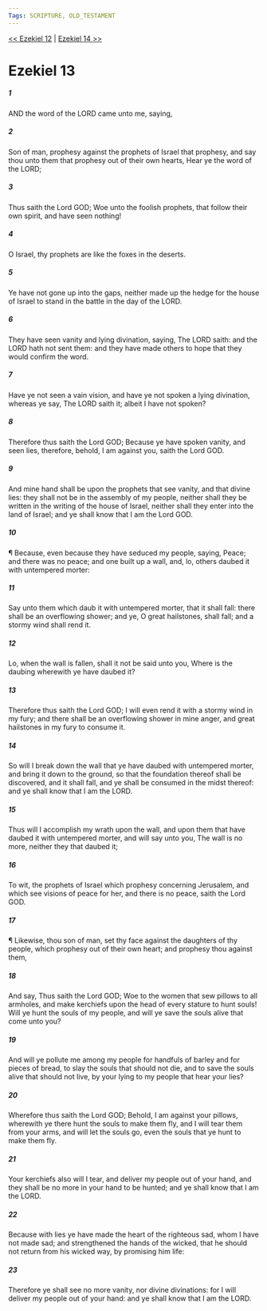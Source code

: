 ```yaml
---
Tags: SCRIPTURE, OLD_TESTAMENT
---
```


[<< Ezekiel 12](OLD_TESTAMENT/26_Ezekiel/Ezekiel_12.md) | [Ezekiel 14 >>](OLD_TESTAMENT/26_Ezekiel/Ezekiel_14.md)

# Ezekiel 13

##### 1

AND the word of the LORD came unto me, saying,

##### 2

Son of man, prophesy against the prophets of Israel that prophesy, and say thou unto them that prophesy out of their own hearts, Hear ye the word of the LORD;

##### 3

Thus saith the Lord GOD; Woe unto the foolish prophets, that follow their own spirit, and have seen nothing!

##### 4

O Israel, thy prophets are like the foxes in the deserts.

##### 5

Ye have not gone up into the gaps, neither made up the hedge for the house of Israel to stand in the battle in the day of the LORD.

##### 6

They have seen vanity and lying divination, saying, The LORD saith: and the LORD hath not sent them: and they have made others to hope that they would confirm the word.

##### 7

Have ye not seen a vain vision, and have ye not spoken a lying divination, whereas ye say, The LORD saith it; albeit I have not spoken?

##### 8

Therefore thus saith the Lord GOD; Because ye have spoken vanity, and seen lies, therefore, behold, I am against you, saith the Lord GOD.

##### 9

And mine hand shall be upon the prophets that see vanity, and that divine lies: they shall not be in the assembly of my people, neither shall they be written in the writing of the house of Israel, neither shall they enter into the land of Israel; and ye shall know that I am the Lord GOD.

##### 10

¶ Because, even because they have seduced my people, saying, Peace; and there was no peace; and one built up a wall, and, lo, others daubed it with untempered morter:

##### 11

Say unto them which daub it with untempered morter, that it shall fall: there shall be an overflowing shower; and ye, O great hailstones, shall fall; and a stormy wind shall rend it.

##### 12

Lo, when the wall is fallen, shall it not be said unto you, Where is the daubing wherewith ye have daubed it?

##### 13

Therefore thus saith the Lord GOD; I will even rend it with a stormy wind in my fury; and there shall be an overflowing shower in mine anger, and great hailstones in my fury to consume it.

##### 14

So will I break down the wall that ye have daubed with untempered morter, and bring it down to the ground, so that the foundation thereof shall be discovered, and it shall fall, and ye shall be consumed in the midst thereof: and ye shall know that I am the LORD.

##### 15

Thus will I accomplish my wrath upon the wall, and upon them that have daubed it with untempered morter, and will say unto you, The wall is no more, neither they that daubed it;

##### 16

To wit, the prophets of Israel which prophesy concerning Jerusalem, and which see visions of peace for her, and there is no peace, saith the Lord GOD.

##### 17

¶ Likewise, thou son of man, set thy face against the daughters of thy people, which prophesy out of their own heart; and prophesy thou against them,

##### 18

And say, Thus saith the Lord GOD; Woe to the women that sew pillows to all armholes, and make kerchiefs upon the head of every stature to hunt souls! Will ye hunt the souls of my people, and will ye save the souls alive that come unto you?

##### 19

And will ye pollute me among my people for handfuls of barley and for pieces of bread, to slay the souls that should not die, and to save the souls alive that should not live, by your lying to my people that hear your lies?

##### 20

Wherefore thus saith the Lord GOD; Behold, I am against your pillows, wherewith ye there hunt the souls to make them fly, and I will tear them from your arms, and will let the souls go, even the souls that ye hunt to make them fly.

##### 21

Your kerchiefs also will I tear, and deliver my people out of your hand, and they shall be no more in your hand to be hunted; and ye shall know that I am the LORD.

##### 22

Because with lies ye have made the heart of the righteous sad, whom I have not made sad; and strengthened the hands of the wicked, that he should not return from his wicked way, by promising him life:

##### 23

Therefore ye shall see no more vanity, nor divine divinations: for I will deliver my people out of your hand: and ye shall know that I am the LORD.
